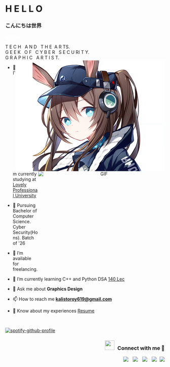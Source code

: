 <h1><strong>H E L L O</strong></h1>
<h3><strong>こんにちは世界</strong></h3>


<p aligh="right"><img src="https://github.com/D3FaltXD/D3FaltXD/blob/e27f915259c4fafdad8c18994dbd49d31d897960/Images/image%207.png"></p>
<p>
<emphasis>T E C H &nbsp; A N D &nbsp;  T H E&nbsp;  A R TS.
<br> G E E K  &nbsp; O F &nbsp; C Y B E R &nbsp; S E C U RI T Y.
<br> G R A P H I C &nbsp;  A R T I S T.</emphasis>
<img align="right" width: 471px;
height=" 349"
left= "649"
top="185" src="https://github.com/D3FaltXD/D3FaltXD/blob/1113ede8f1c89b787f60713c6e07a1a6eb0a10fc/Images/image%2014.png">
</p>

<a target="_blank" align="center">
  <img align="right" top="500" height="300" width="400" alt="GIF" src="https://miro.medium.com/max/1360/0*7Q3yvSIv_t0ioJ-Z.gif">
</a>

- 🔭 I’m currently studying at <a href="https://www.lpu.in/" target="blank">Lovely Professional University</a>

- 🌱 Pursuing Bachelor of Computer Science. Cyber Security(Hons). Batch of '26

- 🤝 I’m available for freelancing.

- 🌱 I’m currently learning C++ and Python DSA <a href="https://github.com/loveBabbar/CodeHelp-DSA-Busted-Series" target="blank">140 Lec</a>

- 💬 Ask me about **Graphics Design**

- 📫 How to reach me **kalistoroy619@gmail.com**

- 📄 Know about my experiences <a href="https://github.com/D3FaltXD/Resume/blob/main/090519452530.pdf" target="blank">Resume</a>
<br/>

[![spotify-github-profile](https://spotify-github-profile.vercel.app/api/view?uid=idqfn88p4khb76ky8ouqdkhc8&cover_image=true&theme=default&bar_color_cover=true)](https://github.com/kittinan/spotify-github-profile)
<h3 align="right" > <img src="https://media.giphy.com/media/iY8CRBdQXODJSCERIr/giphy.gif" width="30" height="30" style="margin-right: 10px;">Connect with me 🤝 </h3>

<p align="right">

<div align="right"  class="icons-social" style="margin-left: 10px;">
        <a style="margin-left: 10px;"  target="_blank" href="https://www.linkedin.com/in/sayan-roy-b138b9199/">
			<img src="https://img.icons8.com/doodle/40/000000/linkedin--v2.png"></a>
        <a style="margin-left: 10px;" target="_blank" href="https://github.com/D3FaltXD">
		<img src="https://img.icons8.com/doodle/40/000000/github--v1.png"></a>
        <a style="margin-left: 10px;" target="_blank" href="https://www.instagram.com/d3faltxd/">
			<img src="https://img.icons8.com/doodle/40/000000/instagram-new--v2.png"></a>
		<a style="margin-left: 10px;" target="_blank" href="https://twitter.com/G2Ahri">
			<img src="https://img.icons8.com/doodle/1x/twitter-squared--v2.png" ></a>
		<a style="margin-left: 5px;" target="_blank" href="https://github.com/D3FaltXD/Resume/blob/main/090519452530.pdf">
					<img src="https://img.icons8.com/plasticine/0.5x/resume.png" ></a>
      </div>

</p>


